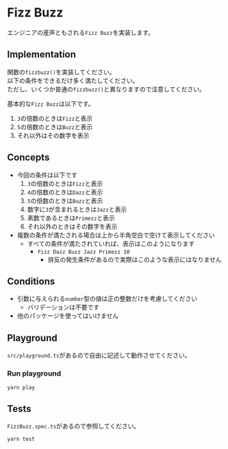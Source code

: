 # Fizz Buzz

エンジニアの産声ともされる`Fizz Buzz`を実装します。

## Implementation

関数の`fizzbuzz()`を実装してください。  
以下の条件をできるだけ多く満たしてください。  
ただし、いくつか普通の`fizzbuzz()`と異なりますので注意してください。

基本的な`Fizz Buzz`は以下です。

1. `3`の倍数のときは`Fizz`と表示
1. `5`の倍数のときは`Buzz`と表示
1. それ以外はその数字を表示

## Concepts

* 今回の条件は以下です
    1. `3`の倍数のときは`Fizz`と表示
    1. `4`の倍数のときは`Dazz`と表示
    1. `5`の倍数のときは`Buzz`と表示
    1. 数字に`3`が含まれるときは`Jazz`と表示
    1. 素数であるときは`Primezz`と表示
    1. それ以外のときはその数字を表示
* 複数の条件が満たされる場合は上から半角空白で空けて表示してください
    * すべての条件が満たされていれば、表示はこのようになります
        * `Fizz Dazz Buzz Jazz Primezz 10`
            * 排反の発生条件があるので実際はこのような表示にはなりません

## Conditions

* 引数に与えられる`number`型の値は正の整数だけを考慮してください
    * バリデーションは不要です
* 他のパッケージを使ってはいけません

## Playground

`src/playground.ts`があるので自由に記述して動作させてください。

### Run playground

```
yarn play
```

## Tests

`FizzBuzz.spec.ts`があるので参照してください。

```
yarn test
```